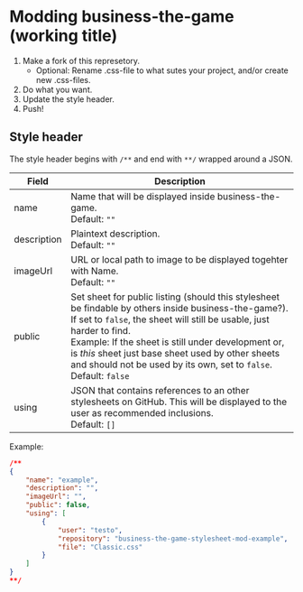 # Modding business-the-game (working title)
1. Make a fork of this represetory.
	- Optional: Rename .css-file to what sutes your project, and/or create new .css-files.
2. Do what you want.
3. Update the style header.
4. Push!

## Style header
The style header begins with `/**` and end with `**/` wrapped around a JSON.

|Field|Description|
|-|-|
|name|Name that will be displayed inside business-the-game.<br>Default: `""`|
|description|Plaintext description.<br>Default: `""`|
|imageUrl|URL or local path to image to be displayed togehter with Name.<br>Default: `""`|
|public|Set sheet for public listing (should this stylesheet be findable by others inside business-the-game?). If set to `false`, the sheet will still be usable, just harder to find.<br>Example: If the sheet is still under development or, is _this_ sheet just base sheet used by other sheets and should not be used by its own, set to `false`.<br>Default: `false`|
|using|JSON that contains references to an other stylesheets on GitHub. This will be displayed to the user as recommended inclusions.<br>Default: `[]`|

Example:
```JSON
/**
{
	"name": "example",
	"description": "",
	"imageUrl": "",
	"public": false,
	"using": [
		{
			"user": "testo",
			"repository": "business-the-game-stylesheet-mod-example",
			"file": "Classic.css"
		}
	]
}
**/
```